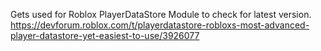 Gets used for Roblox PlayerDataStore Module to check for latest version.
https://devforum.roblox.com/t/playerdatastore-robloxs-most-advanced-player-datastore-yet-easiest-to-use/3926077
